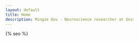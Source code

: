 ```yaml
---
layout: default
title: Home
description: Mingze Dou - Neuroscience researcher at University of Copenhagen, specializing in neural data analysis and spatial navigation
---
```


<!DOCTYPE html>
<html lang="en">
<head>
    <meta charset="UTF-8">
    <meta name="robots" content="index, follow">
    <meta name="description" content="Mingze Dou - Neuroscience researcher at University of Copenhagen, specializing in neural data analysis and spatial navigation">
    <meta name="viewport" content="width=device-width, initial-scale=1.0">
    <meta name="keywords" content="neuroscience, neural data analysis, spatial navigation, University of Copenhagen">
    <meta name="author" content="Mingze Dou">
    <meta name="twitter:card" content="summary">
    <meta name="twitter:creator" content="@mingze_dou">
    <title>{{ page.title }} | {{ site.title }}</title>
    <link rel="stylesheet" href="{{ '/assets/css/main.css' | relative_url }}">
    <link rel="preconnect" href="https://fonts.gstatic.com">
    <link rel="preload" href="{{ '/assets/css/main.css' | relative_url }}" as="style">
    <meta property="og:title" content="Mingze Dou - Neuroscience Researcher">
    <meta property="og:description" content="Research in neural data analysis and spatial navigation">
    <meta property="og:url" content="{{ site.url }}">
    <meta property="og:type" content="website">
    {% seo %}
    <style>
        /* Reset and base styles */
        * {
            margin: 0;
            padding: 0;
            box-sizing: border-box;
        }

        body {
            font-family: -apple-system, BlinkMacSystemFont, 'Segoe UI', Roboto, Oxygen, Ubuntu, Cantarell, sans-serif;
            line-height: 1.6;
            color: #333;
        }

        .skip-link {
            position: absolute;
            left: -9999px;
            z-index: 999;
            padding: 1em;
            background-color: white;
            color: black;
            text-decoration: none;
        }

        .skip-link:focus {
            left: 50%;
            transform: translateX(-50%);
        }

        /* Navigation */
        .top-nav {
            display: flex;
            justify-content: space-between;
            align-items: center;
            padding: 1.5rem 2rem;
            background-color: #ffffff;
            box-shadow: 0 2px 4px rgba(0,0,0,0.1);
            position: sticky;
            top: 0;
            z-index: 1000;
        }

        .nav-brand {
            font-size: 1.5rem;
            font-weight: 600;
        }

        .brand-name {
            text-decoration: none;
            color: #2c3e50;
        }

        .nav-menu {
            list-style: none;
            display: flex;
            gap: 2rem;
        }

        .nav-link {
            text-decoration: none;
            color: #2c3e50;
            font-weight: 500;
            padding: 0.5rem 0;
            border-bottom: 2px solid transparent;
            transition: border-color 0.3s ease;
        }

        .nav-link:hover,
        .nav-link.active {
            border-bottom-color: #3498db;
        }

        /* Main content */
        .container {
            max-width: 800px;
            margin: 3rem auto;
            padding: 0 2rem;
        }

        h1, h2 {
            color: #2c3e50;
            margin-bottom: 1rem;
        }

        h1 {
            font-size: 2.5rem;
            margin-bottom: 2rem;
        }

        h2 {
            font-size: 1.8rem;
            margin-top: 2.5rem;
        }

        p {
            margin-bottom: 1.5rem;
            font-size: 1.1rem;
        }

        ul {
            margin-bottom: 1.5rem;
            padding-left: 1.5rem;
        }

        li {
            margin-bottom: 0.75rem;
            font-size: 1.1rem;
        }

        /* Links */
        a {
            color: #3498db;
            text-decoration: none;
            transition: color 0.3s ease;
        }

        a:hover {
            color: #2980b9;
        }

        .quick-links {
            margin-top: 3rem;
            padding: 1.5rem;
            background-color: #f8f9fa;
            border-radius: 8px;
            text-align: center;
        }

        .quick-links a {
            margin: 0 1rem;
            font-weight: 500;
        }

        /* Responsive design */
        @media (max-width: 768px) {
            .nav-menu {
                gap: 1rem;
            }

            .container {
                padding: 0 1.5rem;
            }

            h1 {
                font-size: 2rem;
            }

            h2 {
                font-size: 1.5rem;
            }
        }

        @media (max-width: 576px) {
            .top-nav {
                flex-direction: column;
                padding: 1rem;
            }

            .nav-brand {
                margin-bottom: 1rem;
            }

            .nav-menu {
                flex-wrap: wrap;
                justify-content: center;
                text-align: center;
            }
        }
    </style>
</head>
<body>
    <a href="#main-content" class="skip-link">Skip to main content</a>
    {% include header.html %}
    {% include navigation.html %}
    
    <main id="main-content" class="container">
        <h1>About Me</h1>
        <p>I'm a Master's student in Neuroscience at the University of Copenhagen, specializing in systems neuroscience and neural data analysis. With a background in Biomedical Engineering, I combine computational approaches with neuroscience to understand the neural basis of spatial navigation and memory.</p>

        <h2>Research Interests</h2>
        <ul>
            <li>Neural circuits and brain oscillations</li>
            <li>Spatial navigation and memory</li>
            <li>Neural data analysis and computational methods</li>
            <li>Computational modeling</li>
        </ul>
        <p><a href="/research">Learn more about my research →</a></p>

        <h2>Current Projects</h2>
        <ul>
            <li>Neural data analysis pipelines for high-density recordings, focusing on spatial memory</li>
            <li>Documentation and resource development for brainSTEM platform, an electronic notebook for neuroscience</li>
        </ul>
        <p><a href="/projects">View my projects →</a></p>

        <div class="quick-links">
            <a href="/research">Research</a> |
            <a href="/projects">Projects</a> |
            <a href="/cv">CV</a> |
            <a href="/contact">Contact</a>
        </div>
    </main>

    {% include footer.html %}
</body>
</html>